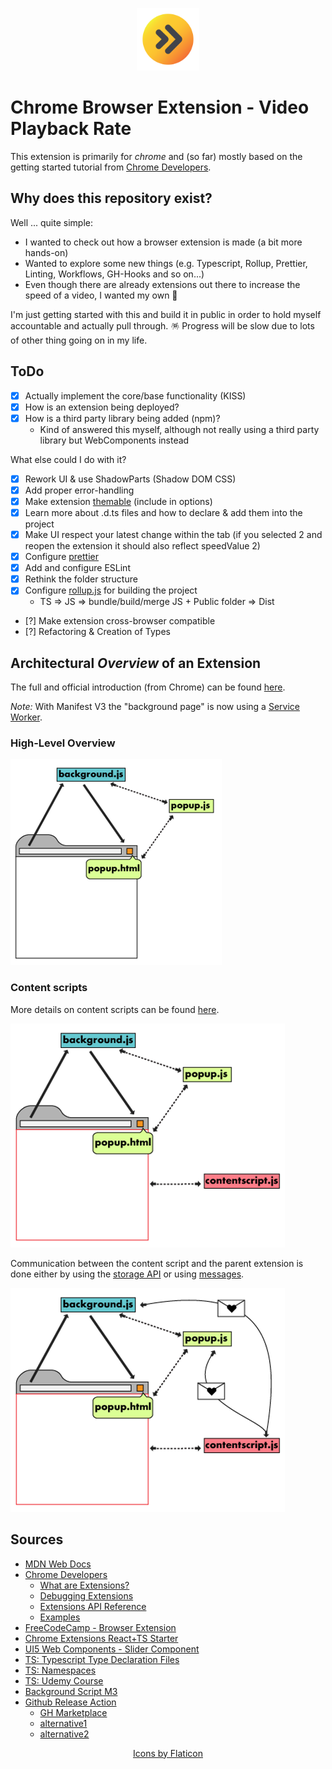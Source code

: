 <p align=center><a href="https://chrome.google.com/webstore/detail/video-speed-regulator/admmbgfajonomekanjdmicnnhiojcfop" target="_blank" rel="noopener noreferrer"><img width="100" src="./docs/img/icon_512.png"></a></p>

# Chrome Browser Extension - Video Playback Rate

This extension is primarily for _chrome_ and (so far) mostly based on the getting started tutorial from [Chrome Developers](https://developer.chrome.com/docs/extensions/mv3/getstarted/).

## Why does this repository exist?

Well ... quite simple:

- I wanted to check out how a browser extension is made (a bit more hands-on)
- Wanted to explore some new things (e.g. Typescript, Rollup, Prettier, Linting, Workflows, GH-Hooks and so on...)
- Even though there are already extensions out there to increase the speed of a video, I wanted my own 🤪

I'm just getting started with this and build it in public in order to hold myself accountable and actually pull through. 🪅 Progress will be slow due to lots of other thing going on in my life.

## ToDo

- [X] Actually implement the core/base functionality (KISS)
- [X] How is an extension being deployed?
- [x] How is a third party library being added (npm)?
  - Kind of answered this myself, although not really using a third party library but WebComponents instead

What else could I do with it?
  - [x] Rework UI & use ShadowParts (Shadow DOM CSS)
  - [x] Add proper error-handling
  - [X] Make extension [themable](https://sap.github.io/ui5-webcomponents/playground/advanced/configuration/#theme) (include in options)
  - [X] Learn more about .d.ts files and how to declare & add them into the project
  - [x] Make UI respect your latest change within the tab (if you selected 2 and reopen the extension it should also reflect speedValue 2)
  - [x] Configure [prettier](https://prettier.io/docs/en/install.html)
  - [x] Add and configure ESLint
  - [x] Rethink the folder structure
  - [x] Configure [rollup.js](https://rollupjs.org/guide/en/) for building the project
    - TS => JS => bundle/build/merge JS + Public folder => Dist
  - [?] Make extension cross-browser compatible
  - [?] Refactoring & Creation of Types 

## Architectural _Overview_ of an Extension

The full and official introduction (from Chrome) can be found [here](https://developer.chrome.com/docs/extensions/mv3/architecture-overview/).

_Note:_ With Manifest V3 the "background page" is now using a [Service Worker](https://developer.chrome.com/docs/extensions/mv3/service_workers/).

### High-Level Overview

![](./docs/img/ui-elements.png)
### Content scripts

More details on content scripts can be found [here](https://developer.chrome.com/docs/extensions/mv3/content_scripts/).

![](./docs/img/content-scripts_1.png)

Communication between the content script and the parent extension is done either by using the [storage API](https://developer.chrome.com/docs/extensions/reference/storage/) or using [messages](https://developer.chrome.com/docs/extensions/mv3/messaging/).

![](./docs/img/content-scripts_2.png)
## Sources

- [MDN Web Docs](https://developer.mozilla.org/en-US/docs/Mozilla/Add-ons/WebExtensions/Build_a_cross_browser_extension)
- [Chrome Developers](https://developer.chrome.com/docs/extensions/mv3/getstarted/)
  - [What are Extensions?](https://developer.chrome.com/docs/extensions/mv3/overview/)
  - [Debugging Extensions](https://developer.chrome.com/docs/extensions/mv3/tut_debugging/)
  - [Extensions API Reference](https://developer.chrome.com/docs/extensions/reference/)
  - [Examples](https://github.com/GoogleChrome/chrome-extensions-samples)
- [FreeCodeCamp - Browser Extension](https://www.freecodecamp.org/news/write-your-own-browser-extensions/)
- [Chrome Extensions React+TS Starter](https://github.com/chibat/chrome-extension-typescript-starter)
- [UI5 Web Components - Slider Component](https://sap.github.io/ui5-webcomponents/playground/components/Slider/)
- [TS: Typescript Type Declaration Files](https://medium.com/jspoint/typescript-type-declaration-files-4b29077c43)
- [TS: Namespaces](https://medium.com/jspoint/typescript-namespaces-f43cd002c08c)
- [TS: Udemy Course](https://www.udemy.com/course/understanding-typescript)
- [Background Script M3](https://youtu.be/29dmxQ9QQ4o?t=416)
- [Github Release Action](https://github.com/ncipollo/release-action)
  - [GH Marketplace](https://github.com/marketplace/actions/create-release)
  - [alternative1](https://github.com/softprops/action-gh-release)
  - [alternative2](https://github.com/marketplace/actions/automatic-releases)

<p align=center><a href="https://www.flaticon.com/premium-icon/fast-forward_5148595?term=fast%20forward&related_id=5148595">Icons by Flaticon</a></p>
